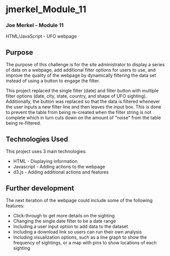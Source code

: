 # jmerkel_Module_11
### Joe Merkel - Module 11
HTML/JavaScript - UFO webpage

## Purpose
The purpose of this challenge is for the site administrator to display a series of data on a webpage, add additional filter options for users to use, and improve the quality of the webpage by dynamically filtering the data set instead of using a button to engage the filter.

This project replaced the single filter (date) and filter button with multiple filter options (date, city, state, country, and shape of UFO sighting). Additionally, the button was replaced so that the data is filtered whenever the user inputs a new filter line and then leaves the input box. This is done to prevent the table from being re-created when the filter string is not complete which in turn cuts down on the amount of "noise" from the table being re-filtered.

## Technologies Used
This project uses 3 main technologies:
* HTML        - Displaying information
* Javascript  - Adding actions to the webpage
* d3.js       - Adding additional actions and features


## Further development
The next iteration of the webpage could include some of the following features:
* Click-through to get more details on the sighting
* Changing the single date filter to be a date range
* Including a user input option to add data to the dataset
* Including a download link so users can run their own analysis
* Including visualization options, such as a line graph to show the frequency of sightings, or a map with pins to show locations of each sighting
